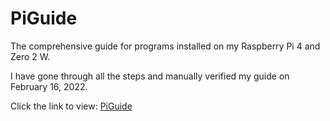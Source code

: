 # PiGuide
The comprehensive guide for programs installed on my Raspberry Pi 4 and Zero 2 W. 

I have gone through all the steps and manually verified my guide on February 16, 2022.

Click the link to view:
[PiGuide](https://github.com/justinknguyen/PiGuide/wiki)
